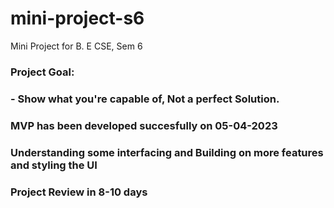 # mini-project-s6
Mini Project for B. E CSE, Sem 6

### Project Goal:
### - Show what you're capable of, Not a perfect Solution.

### MVP has been developed succesfully on 05-04-2023
### Understanding some interfacing and Building on more features and styling the UI

### Project Review in 8-10 days
